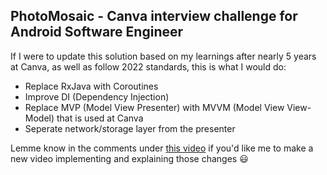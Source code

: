 PhotoMosaic - Canva interview challenge for Android Software Engineer
------------

If I were to update this solution based on my learnings after nearly 5 years at Canva, as well as follow 2022 standards, this is what I would do:
- Replace RxJava with Coroutines
- Improve DI (Dependency Injection)
- Replace MVP (Model View Presenter) with MVVM (Model View View-Model) that is used at Canva
- Seperate network/storage layer from the presenter

Lemme know in the comments under [this video](https://youtu.be/rpmPeFzEAEs) if you'd like me to make a new video implementing and explaining those changes 😃 
